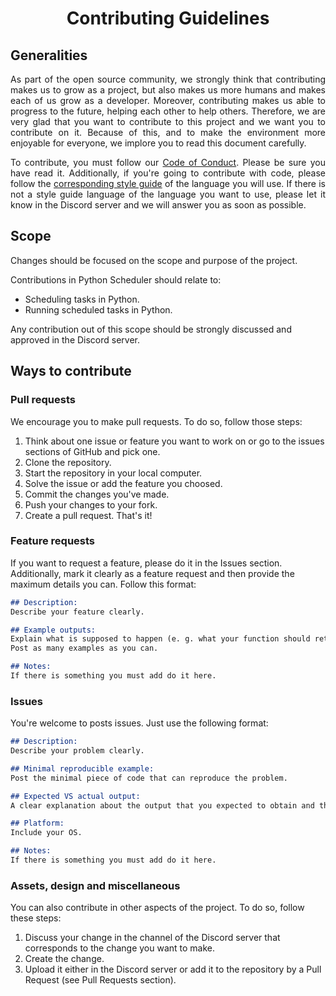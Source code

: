 <h1 align="center">Contributing Guidelines</h1>

## Generalities
<p align="justify">
As part of the open source community, we strongly think that contributing makes us to grow as a project, but also makes us more humans and makes each of us grow as a developer. 
Moreover, contributing makes us able to progress to the future, helping each other to help others.
Therefore, we are very glad that you want to contribute to this project and we want you to contribute on it.
Because of this, and to make the environment more enjoyable for everyone, we implore you to read this document carefully.
</p>

<p align="justify">
To contribute, you must follow our <!-- ProjectDependant --> <a href="https://github.com/GaryNLOL/Python-Scheduler/blob/main/docs/CODE_OF_CONDUCT.md">Code of Conduct</a><!-- /ProjectDependant -->.
Please be sure you have read it.
Additionally, if you're going to contribute with code, please follow the <a href="https://github.com/GaryNLOL/Style-Guides">corresponding style guide</a> of the language you will use.
If there is not a style guide language of the language you want to use, please let it know in the Discord server and we will answer you as soon as possible.
</p>

## Scope
Changes should be focused on the scope and purpose of the project.

<!-- ProjectDependant -->
Contributions in Python Scheduler should relate to:
- Scheduling tasks in Python.
- Running scheduled tasks in Python.
<!-- /ProjectDependant -->

Any contribution out of this scope should be strongly discussed and approved in the Discord server.

## Ways to contribute
### Pull requests
We encourage you to make pull requests. To do so, follow those steps:
1. Think about one issue or feature you want to work on or go to the issues sections of GitHub and pick one.
2. Clone the repository.
3. Start the repository in your local computer.
4. Solve the issue or add the feature you choosed.
5. Commit the changes you've made.
6. Push your changes to your fork.
7. Create a pull request.
That's it!

### Feature requests
If you want to request a feature, please do it in the Issues section. Additionally, mark it clearly as a feature request and then provide the maximum details you can. Follow this format:
```markdown
## Description:
Describe your feature clearly.

## Example outputs:
Explain what is supposed to happen (e. g. what your function should return when is called).
Post as many examples as you can.

## Notes:
If there is something you must add do it here.
```

### Issues
You're welcome to posts issues. Just use the following format:
```markdown
## Description:
Describe your problem clearly.

## Minimal reproducible example:
Post the minimal piece of code that can reproduce the problem.

## Expected VS actual output:
A clear explanation about the output that you expected to obtain and the output you obtained.

## Platform:
Include your OS.

## Notes:
If there is something you must add do it here.
```

### Assets, design and miscellaneous
You can also contribute in other aspects of the project. To do so, follow these steps:
1. Discuss your change in the channel of the Discord server that corresponds to the change you want to make.
2. Create the change.
3. Upload it either in the Discord server or add it to the repository by a Pull Request (see Pull Requests section).
